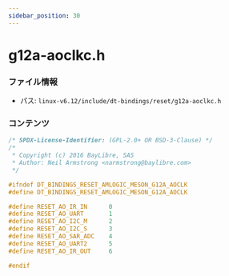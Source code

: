 ```yaml
---
sidebar_position: 30
---
```

# g12a-aoclkc.h

### ファイル情報

- パス: `linux-v6.12/include/dt-bindings/reset/g12a-aoclkc.h`

### コンテンツ

```h
/* SPDX-License-Identifier: (GPL-2.0+ OR BSD-3-Clause) */
/*
 * Copyright (c) 2016 BayLibre, SAS
 * Author: Neil Armstrong <narmstrong@baylibre.com>
 */

#ifndef DT_BINDINGS_RESET_AMLOGIC_MESON_G12A_AOCLK
#define DT_BINDINGS_RESET_AMLOGIC_MESON_G12A_AOCLK

#define RESET_AO_IR_IN		0
#define RESET_AO_UART		1
#define RESET_AO_I2C_M		2
#define RESET_AO_I2C_S		3
#define RESET_AO_SAR_ADC	4
#define RESET_AO_UART2		5
#define RESET_AO_IR_OUT		6

#endif

```
